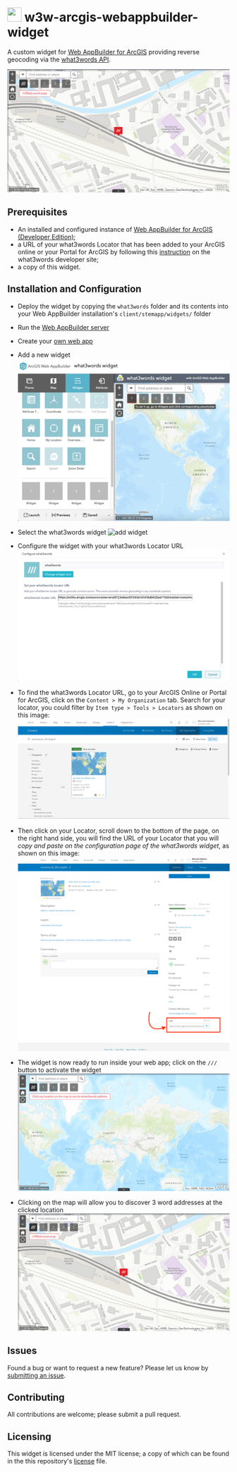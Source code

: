 # <image src="https://what3words.com/assets/images/w3w_square_red.png" width="32" height="32">&nbsp;w3w-arcgis-webappbuilder-widget

A custom widget for [Web AppBuilder for ArcGIS](https://developers.arcgis.com/web-appbuilder/) providing reverse geocoding via the [what3words API](https://developer.what3words.com/public-api/docs).

![screenshot](./docs/ScreenShot-05-reverse.png)

## Prerequisites

- An installed and configured instance of [Web AppBuilder for ArcGIS (Developer Edition)](https://developers.arcgis.com/web-appbuilder/guide/getstarted.htm);
- a URL of your what3words Locator that has been added to your ArcGIS online or your Portal for ArcGIS by following this [instruction](https://developer.what3words.com/tools/gis-extensions/arcgis) on the what3words developer site;
- a copy of this widget.

## Installation and Configuration

- Deploy the widget by copying the `what3words` folder and its contents into your Web AppBuilder installation's `client/stemapp/widgets/` folder

- Run the [Web AppBuilder server](https://developers.arcgis.com/web-appbuilder/guide/getstarted.htm)

- Create your [own web app](https://developers.arcgis.com/web-appbuilder/guide/build-your-first-app.htm)


- Add a new widget
![add widget](./docs/ScreenShot-01-add-widget.png)

- Select the what3words widget
![add widget](./docs/ScreenShot-02-select-widget.png)

- Configure the widget with your what3words Locator URL
![add widget](./docs/ScreenShot-03-config.png)

- To find the what3words Locator URL, go to your ArcGIS Online or Portal for ArcGIS, click on the `Content > My Organization` tab. Search for your locator, you could filter by `Item type > Tools > Locators` as shown on this image:
![add widget](./docs/ScreenShot-06-locator-arcgis-online.png)

- Then click on your Locator, scroll down to the bottom of the page, on the right hand side, you will find the URL of your Locator that you will *copy and paste on the configuration page of the what3words widget*, as shown on this image:
![add widget](./docs/ScreenShot-07-arcgis-online-locator-url.png)

- The widget is now ready to run inside your web app; click on the `///` button to activate the widget
![add widget](./docs/ScreenShot-04-activate.png)

- Clicking on the map will allow you to discover 3 word addresses at the clicked location
![screenshot](./docs/ScreenShot-05-reverse.png)

## Issues

Found a bug or want to request a new feature? Please let us know by [submitting an issue](https://github.com/what3words/w3w-arcgis-webappbuilder-widget/issues).


## Contributing

All contributions are welcome; please submit a pull request.

## Licensing

This widget is licensed under the MIT license; a copy of which can be found in the this repository's [license](LICENSE) file.
